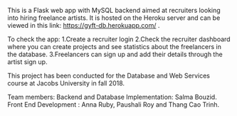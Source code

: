 This is a Flask web app with MySQL backend aimed at recruiters looking into hiring freelance artists. 
It is hosted on the Heroku server and can be viewed in this link: https://gyft-db.herokuapp.com/ . 

To check the app:
  1.Create a recruiter login
  2.Check the recruiter dashboard where you can create projects and see statistics about the freelancers in the database.
  3.Freelancers can  sign up and add their details through the artist sign up.
  
  This project has been conducted for the Database and Web Services course at Jacobs University in fall 2018.
  
  Team members:
  Backend and Database Implementation: Salma Bouzid. 
  Front End Development : Anna Ruby, Paushali Roy and Thang Cao Trinh. 

